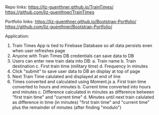 Repo links:
https://liz-guenthner.github.io/TrainTimes/
https://github.com/liz-guenthner/TrainTimes

Portfolio links:
https://liz-guenthner.github.io/Bootstrap-Portfolio/
https://github.com/liz-guenthner/Bootstrap-Portfolio/


Application:
1. Train Times App is tied to Firebase Database so all data persists even when user refreshes page
2. Anyone with Train Times DB credentials can save data to DB
3. Users can enter new train data into DB:
    a. Train name
    b. Train destination
    c. First train time (military time)
    d. Frequency in minutes
4. Click "submit" to save user data to DB an display at top of page
5. Next Train Time calulated and displayed at end of line
6. Times converted and calculated using Moment.js
    a. First train time converted to hours and minutes
    b. Current time converted into hours and minutes
    c. Difference calculated in minutes as difference between "first train time" and "current time"
    d. Minutes until next train calulated as difference in time (in minutes) "first train time" and "current time" plus the remainder of minutes (after finding "modulo")